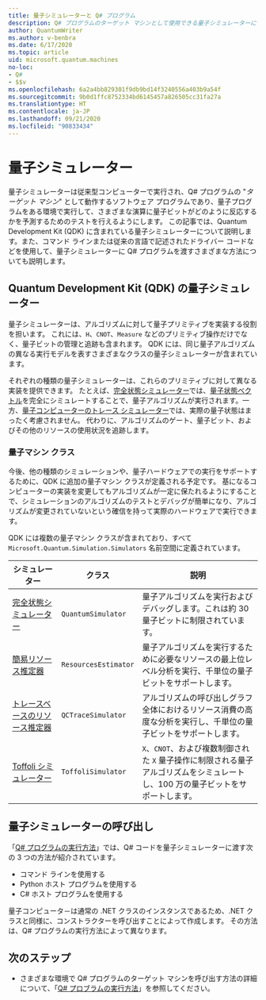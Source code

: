 ```yaml
---
title: 量子シミュレーターと Q# プログラム
description: Q# プログラムのターゲット マシンとして使用できる量子シミュレーターについて説明します。
author: QuantumWriter
ms.author: v-benbra
ms.date: 6/17/2020
ms.topic: article
uid: microsoft.quantum.machines
no-loc:
- Q#
- $$v
ms.openlocfilehash: 6a2a4bb829301f9db9bd14f3240556a403b9a54f
ms.sourcegitcommit: 9b0d1ffc8752334bd6145457a826505cc31fa27a
ms.translationtype: HT
ms.contentlocale: ja-JP
ms.lasthandoff: 09/21/2020
ms.locfileid: "90833434"
---
```

# <a name="quantum-simulators"></a>量子シミュレーター

量子シミュレーターは従来型コンピューターで実行され、Q# プログラムの "*ターゲット マシン*" として動作するソフトウェア プログラムであり、量子プログラムをある環境で実行して、さまざまな演算に量子ビットがどのように反応するかを予測するためのテストを行えるようにします。 この記事では、Quantum Development Kit (QDK) に含まれている量子シミュレーターについて説明します。また、コマンド ラインまたは従来の言語で記述されたドライバー コードなどを使用して、量子シミュレーターに Q# プログラムを渡すさまざまな方法についても説明します。  



## <a name="the-quantum-development-kit-qdk-quantum-simulators"></a>Quantum Development Kit (QDK) の量子シミュレーター

量子シミュレーターは、アルゴリズムに対して量子プリミティブを実装する役割を担います。 これには、`H`、`CNOT`、`Measure` などのプリミティブ操作だけでなく、量子ビットの管理と追跡も含まれます。 QDK には、同じ量子アルゴリズムの異なる実行モデルを表すさまざまなクラスの量子シミュレーターが含まれています。 


それぞれの種類の量子シミュレーターは、これらのプリミティブに対して異なる実装を提供できます。 たとえば、[完全状態シミュレーター](xref:microsoft.quantum.machines.full-state-simulator)では、[量子状態ベクトル](xref:microsoft.quantum.glossary#quantum-state)を完全にシミュレートすることで、量子アルゴリズムが実行されます。一方、[量子コンピューターのトレース シミュレーター](xref:microsoft.quantum.machines.qc-trace-simulator.intro)では、実際の量子状態はまったく考慮されません。 代わりに、アルゴリズムのゲート、量子ビット、およびその他のリソースの使用状況を追跡します。

### <a name="quantum-machine-classes"></a>量子マシン クラス

今後、他の種類のシミュレーションや、量子ハードウェアでの実行をサポートするために、QDK に追加の量子マシン クラスが定義される予定です。 基になるコンピューターの実装を変更してもアルゴリズムが一定に保たれるようにすることで、シミュレーションのアルゴリズムのテストとデバッグが簡単になり、アルゴリズムが変更されていないという確信を持って実際のハードウェアで実行できます。

QDK には複数の量子マシン クラスが含まれており、すべて `Microsoft.Quantum.Simulation.Simulators` 名前空間に定義されています。

|シミュレーター |クラス|説明|
|-----|------|---|
|[完全状態シミュレーター](xref:microsoft.quantum.machines.full-state-simulator)| `QuantumSimulator` | 量子アルゴリズムを実行およびデバッグします。これは約 30 量子ビットに制限されています。 |
|[簡易リソース推定器](xref:microsoft.quantum.machines.resources-estimator)| `ResourcesEstimator` | 量子アルゴリズムを実行するために必要なリソースの最上位レベル分析を実行、千単位の量子ビットをサポートします。|
|[トレースベースのリソース推定器](xref:microsoft.quantum.machines.qc-trace-simulator.intro)|  `QCTraceSimulator` |アルゴリズムの呼び出しグラフ全体におけるリソース消費の高度な分析を実行し、千単位の量子ビットをサポートします。|
|[Toffoli シミュレーター](xref:microsoft.quantum.machines.toffoli-simulator)| `ToffoliSimulator` |`X`、`CNOT`、および複数制御された `X` 量子操作に制限される量子アルゴリズムをシミュレートし、100 万の量子ビットをサポートします。 |

## <a name="invoking-the-quantum-simulator"></a>量子シミュレーターの呼び出し

「[Q# プログラムの実行方法](xref:microsoft.quantum.guide.host-programs)」では、Q# コードを量子シミュレーターに渡す次の 3 つの方法が紹介されています。 

* コマンド ラインを使用する
* Python ホスト プログラムを使用する
* C# ホスト プログラムを使用する

量子コンピュータ－は通常の .NET クラスのインスタンスであるため、.NET クラスと同様に、コンストラクターを呼び出すことによって作成します。 その方法は、Q# プログラムの実行方法によって異なります。

## <a name="next-steps"></a>次のステップ

* さまざまな環境で Q# プログラムのターゲット マシンを呼び出す方法の詳細について、「[Q# プロブラムの実行方法](xref:microsoft.quantum.guide.host-programs)」を参照してください。
